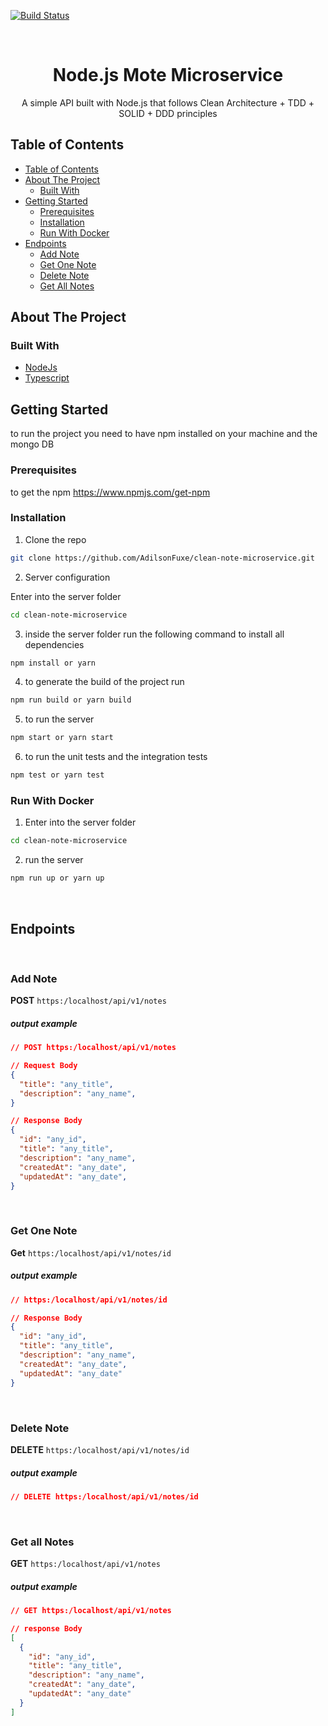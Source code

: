 [![Build Status](https://app.travis-ci.com/AdilsonFuxe/clean-note-microservice.svg?token=t2xw9a8wfNT3fQfP6P7A&branch=main)](https://app.travis-ci.com/AdilsonFuxe/clean-note-microservice)

<br />
<p align="center">
  <h1 align="center">Node.js Mote Microservice</h1>

  <p align="center">
   A simple API built with Node.js that follows Clean Architecture + TDD + SOLID + DDD principles
    <br />
  </p>
</p>

<!-- TABLE OF CONTENTS -->

## Table of Contents

- [Table of Contents](#table-of-contents)
- [About The Project](#about-the-project)
  - [Built With](#built-with)
- [Getting Started](#getting-started)
  - [Prerequisites](#prerequisites)
  - [Installation](#installation)
  - [Run With Docker](#run-with-docker)
- [Endpoints](#endpoints)
  - [Add Note](#add-note)
  - [Get One Note](#get-one-note)
  - [Delete Note](#delete-note)
  - [Get All Notes](#get-all-notes)

<!-- ABOUT THE PROJECT -->

## About The Project

### Built With

- [NodeJs](https://nodejs.org/)
- [Typescript](https://https://www.typescriptlang.org/)

<!-- GETTING STARTED -->

## Getting Started

to run the project you need to have npm installed on your machine and
the mongo DB

### Prerequisites

to get the npm https://www.npmjs.com/get-npm

### Installation

1. Clone the repo

```sh
git clone https://github.com/AdilsonFuxe/clean-note-microservice.git
```

2. Server configuration

Enter into the server folder

```sh
cd clean-note-microservice
```

3. inside the server folder run the following command to install all dependencies

```sh
npm install or yarn
```

4. to generate the build of the project run

```sh
npm run build or yarn build
```

5. to run the server

```sh
npm start or yarn start
```

6. to run the unit tests and the integration tests

```sh
npm test or yarn test
```

### Run With Docker

1. Enter into the server folder

```sh
cd clean-note-microservice
```

2. run the server

```sh
npm run up or yarn up
```

<br/>

## Endpoints

<br/>

### Add Note

**POST** `https:/localhost/api/v1/notes`

##### output example

```json
// POST https:/localhost/api/v1/notes

// Request Body
{
  "title": "any_title",
  "description": "any_name",
}

// Response Body
{
  "id": "any_id",
  "title": "any_title",
  "description": "any_name",
  "createdAt": "any_date",
  "updatedAt": "any_date",
}
```

<br/>

### Get One Note

**Get** `https:/localhost/api/v1/notes/id`

##### output example

```json
// https:/localhost/api/v1/notes/id

// Response Body
{
  "id": "any_id",
  "title": "any_title",
  "description": "any_name",
  "createdAt": "any_date",
  "updatedAt": "any_date"
}
```

<br/>

### Delete Note

**DELETE** `https:/localhost/api/v1/notes/id`

##### output example

#####

```json
// DELETE https:/localhost/api/v1/notes/id
```

<br/>

### Get all Notes

**GET** `https:/localhost/api/v1/notes`

##### output example

#####

```json
// GET https:/localhost/api/v1/notes

// response Body
[
  {
    "id": "any_id",
    "title": "any_title",
    "description": "any_name",
    "createdAt": "any_date",
    "updatedAt": "any_date"
  }
]
```
